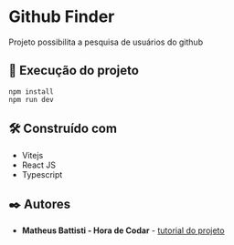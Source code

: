 # Github Finder 

Projeto possibilita a pesquisa de usuários do github

## 🚀 Execução do projeto

```
npm install
npm run dev
```

## 🛠️ Construído com

* Vitejs
* React JS
* Typescript


## ✒️ Autores

* **Matheus Battisti - Hora de Codar** - [tutorial do projeto](https://www.youtube.com/watch?v=3sQITRihW_A)



